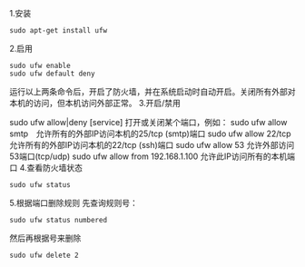 1.安装
```shell
sudo apt-get install ufw
```

2.启用

```shell
sudo ufw enable
sudo ufw default deny

```

运行以上两条命令后，开启了防火墙，并在系统启动时自动开启。关闭所有外部对本机的访问，但本机访问外部正常。
3.开启/禁用

sudo ufw allow|deny [service]
打开或关闭某个端口，例如：
sudo ufw allow smtp　允许所有的外部IP访问本机的25/tcp (smtp)端口
sudo ufw allow 22/tcp 允许所有的外部IP访问本机的22/tcp (ssh)端口
sudo ufw allow 53 允许外部访问53端口(tcp/udp)
sudo ufw allow from 192.168.1.100 允许此IP访问所有的本机端口
4.查看防火墙状态
```shell
sudo ufw status
```


5.根据端口删除规则
先查询规则号：
```shell
sudo ufw status numbered
```

然后再根据号来删除

```shell
sudo ufw delete 2
```
